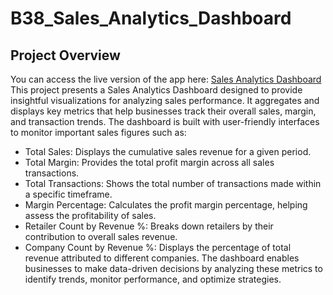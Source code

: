 # B38_Sales_Analytics_Dashboard
## Project Overview
You can access the live version of the app here: [Sales Analytics Dashboard](https://salesanalytics4.streamlit.app/)
This project presents a Sales Analytics Dashboard designed to provide insightful visualizations for analyzing sales performance. It aggregates and displays key metrics that help businesses track their overall sales, margin, and transaction trends. The dashboard is built with user-friendly interfaces to monitor important sales figures such as:

- Total Sales: Displays the cumulative sales revenue for a given period.
- Total Margin: Provides the total profit margin across all sales transactions.
- Total Transactions: Shows the total number of transactions made within a specific timeframe.
- Margin Percentage: Calculates the profit margin percentage, helping assess the profitability of sales.
- Retailer Count by Revenue %: Breaks down retailers by their contribution to overall sales revenue.
- Company Count by Revenue %: Displays the percentage of total revenue attributed to different companies.
The dashboard enables businesses to make data-driven decisions by analyzing these metrics to identify trends, monitor performance, and optimize strategies.
